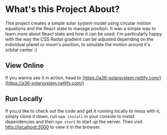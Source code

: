 # What's this Project About?

This project creates a simple solar system model using circular motion equations and the React state to manage position. It was a simple way to learn more about React state and how it can be used. I'm particularly happy with the way the CSS Radial gradient can be adjusted depending on the individual planet or moon's position, to simulate the motion around it's orbital center :)

## View Online

If you wanna see it in action, head to [https://a36-solarsystem.netlify.com/](https://a36-solarsystem.netlify.com/)

## Run Locally

If you;d like to check out the code and get it running locally to mess with it, simply clone it down, run `npm install` in your console to install dependencies and then `npm start` to start up the server. Then visit [http://localhost:3000](http://localhost:3000) to view it in the browser.
